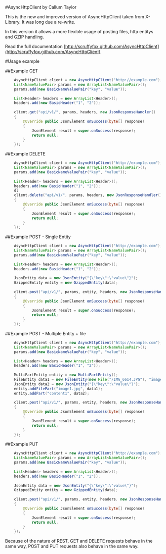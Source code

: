 #AsyncHttpClient by Callum Taylor

This is the new and improved version of AsyncHttpClient taken from X-Library. It was long due a re-write.

In this version it allows a more flexible usage of posting files, http entitys and GZIP handling.

Read the full documentation [http://scruffyfox.github.com/AsyncHttpClient](http://scruffyfox.github.com/AsyncHttpClient)

#Usage example

##Example GET

```java
	AsyncHttpClient client = new AsyncHttpClient("http://example.com");
	List<NameValuePair> params = new ArrayList<NameValuePair>();
	params.add(new BasicNameValuePair("key", "value"));
	
	List<Header> headers = new ArrayList<Header>();
	headers.add(new BasicHeader("1", "2"));
	
	client.get("api/v1/", params, headers, new JsonResponseHandler()
	{
		@Override public JsonElement onSuccess(byte[] response)
		{
			JsonElement result = super.onSuccess(response);
			return null;
		}
	});
```

##Example DELETE

```java
	AsyncHttpClient client = new AsyncHttpClient("http://example.com");
	List<NameValuePair> params = new ArrayList<NameValuePair>();
	params.add(new BasicNameValuePair("key", "value"));
	
	List<Header> headers = new ArrayList<Header>();
	headers.add(new BasicHeader("1", "2"));
	dl
	client.delete("api/v1/", params, headers, new JsonResponseHandler()
	{
		@Override public JsonElement onSuccess(byte[] response)
		{
			JsonElement result = super.onSuccess(response);
			return null;
		}
	});
```

##Example POST - Single Entity

```java
	AsyncHttpClient client = new AsyncHttpClient("http://example.com");
	List<NameValuePair> params = new ArrayList<NameValuePair>();
	params.add(new BasicNameValuePair("key", "value"));
	
	List<Header> headers = new ArrayList<Header>();
	headers.add(new BasicHeader("1", "2"));
	
	JsonEntity data = new JsonEntity("{\"key\":\"value\"}");
	GzippedEntity entity = new GzippedEntity(data);
	
	client.post("api/v1/", params, entity, headers, new JsonResponseHandler()
	{
		@Override public JsonElement onSuccess(byte[] response)
		{
			JsonElement result = super.onSuccess(response);
			return null;
		}
	});
```

##Example POST - Multiple Entity + file

```java
	AsyncHttpClient client = new AsyncHttpClient("http://example.com");
	List<NameValuePair> params = new ArrayList<NameValuePair>();
	params.add(new BasicNameValuePair("key", "value"));
	
	List<Header> headers = new ArrayList<Header>();
	headers.add(new BasicHeader("1", "2"));
	
	MultiPartEntity entity = new MultiPartEntity();
	FileEntity data1 = new FileEntity(new File("/IMG_6614.JPG"), "image/jpeg");
	JsonEntity data2 = new JsonEntity("{\"key\":\"value\"}");
	entity.addFilePart("image1.jpg", data1);
	entity.addPart("content1", data2);
	
	client.post("api/v1/", params, entity, headers, new JsonResponseHandler()
	{
		@Override public JsonElement onSuccess(byte[] response)
		{
			JsonElement result = super.onSuccess(response);
			return null;
		}
	});
```

##Example PUT

```java
	AsyncHttpClient client = new AsyncHttpClient("http://example.com");
	List<NameValuePair> params = new ArrayList<NameValuePair>();
	params.add(new BasicNameValuePair("key", "value"));
	
	List<Header> headers = new ArrayList<Header>();
	headers.add(new BasicHeader("1", "2"));
	
	JsonEntity data = new JsonEntity("{\"key\":\"value\"}");
	GzippedEntity entity = new GzippedEntity(data);
	
	client.post("api/v1/", params, entity, headers, new JsonResponseHandler()
	{
		@Override public JsonElement onSuccess(byte[] response)
		{
			JsonElement result = super.onSuccess(response);
			return null;
		}
	});
```

Because of the nature of REST, GET and DELETE requests behave in the same
way, POST and PUT requests also behave in the same way.